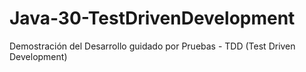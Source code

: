 # Java-30-TestDrivenDevelopment
Demostración del Desarrollo guidado por Pruebas - TDD (Test Driven Development)
